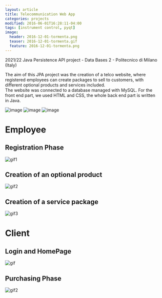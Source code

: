 ```yaml
---
layout: article
title: Telecommunication Web App
categories: projects
modified: 2016-06-01T16:28:11-04:00
tags: [instrument control, pyqt]
image:
  header: 2016-12-01-tormenta.png
  teaser: 2016-12-01-tormenta.gif
  feature: 2016-12-01-tormenta.png
---
```


2021/22 Java Persistence API project - Data Bases 2 - Politecnico di Milano (Italy)

The aim of this JPA project was the creation of a telco website, where registered employees can create packages to sell to customers, with different optional products and services included. 
<br />
The website was connected to a database managed with MySQL. For the front end part, we used HTML and CSS, the whole back end part is written in Java.

![image](https://img.shields.io/badge/HTML5-E34F26?style=for-the-badge&logo=html5&logoColor=white)
![image](https://img.shields.io/badge/CSS3-1572B6?style=for-the-badge&logo=css3&logoColor=white)
![image](https://img.shields.io/badge/MySQL-005C84?style=for-the-badge&logo=mysql&logoColor=white)

# Employee
## Registration Phase
![gif1](https://user-images.githubusercontent.com/24494773/155732329-6202e905-2142-438c-8fba-8997f44849f3.gif)

## Creation of an optional product
![gif2](https://user-images.githubusercontent.com/24494773/155733557-f5949037-b322-4979-8f1b-a29beab79112.gif)

## Creation of a service package
![gif3](https://user-images.githubusercontent.com/24494773/155733568-ecfbfba8-fc9b-43ad-8d42-6d10ca9e14e3.gif)

# Client
## Login and HomePage
![gif](https://user-images.githubusercontent.com/24494773/155786836-f2d01464-aae1-44ee-a848-37a0191f131d.gif)

## Purchasing Phase
![gif2](https://user-images.githubusercontent.com/24494773/155786913-adfc8a15-f827-4fbb-ae5c-82003db95bba.gif)
